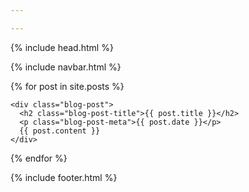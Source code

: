 ```yaml
---

---
```

{% include head.html %}

{% include navbar.html %}

<main role="main" class="container">

<div class="row">

  <div class="col-sm-8 blog-main">

  {% for post in site.posts %}

    <div class="blog-post">
      <h2 class="blog-post-title">{{ post.title }}</h2>
      <p class="blog-post-meta">{{ post.date }}</p>
      {{ post.content }}
    </div>

  {% endfor %}

  </div>

</div>

</main>

{% include footer.html %}
